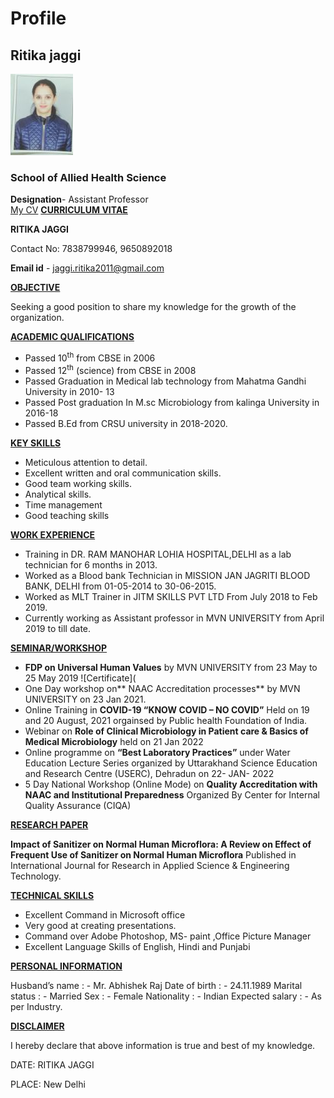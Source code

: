 # Profile
## Ritika jaggi
![faculty picture](/ritika_data/IMG20180605090131%5B1%5D.jpeg)
### School of Allied Health Science  
**Designation**- Assistant Professor  
[My CV](https://docs.google.com/document/d/1_T7n7iGEH100EXq3rylU-7E6Z5Ubbb4q/edit?usp=sharing&ouid=111135618194232116216&rtpof=true&sd=true)
**<span style="text-decoration:underline;">CURRICULUM VITAE</span>**

**RITIKA JAGGI**

Contact No: 7838799946, 9650892018

**Email id** - jaggi.ritika2011@gmail.com

**<span style="text-decoration:underline;">OBJECTIVE</span>**

Seeking a good position to share my knowledge for the growth of the organization.

**<span style="text-decoration:underline;">ACADEMIC QUALIFICATIONS</span>**



* Passed 10<sup>th</sup> from CBSE in 2006
* Passed 12<sup>th</sup> (science) from CBSE in 2008
* Passed Graduation in Medical lab technology from Mahatma Gandhi University in 2010- 13
* Passed Post graduation In M.sc Microbiology from kalinga University in 2016-18
* Passed B.Ed from CRSU university in 2018-2020.

**<span style="text-decoration:underline;">KEY SKILLS</span>**



* Meticulous attention to detail.
* Excellent written and oral communication skills.
* Good team working skills.
* Analytical skills.
* Time management
* Good teaching skills  


**<span style="text-decoration:underline;">WORK EXPERIENCE</span>**



* Training in DR. RAM MANOHAR LOHIA HOSPITAL,DELHI  as a lab technician for 6 months in 2013.
* Worked as a Blood bank Technician in MISSION JAN JAGRITI BLOOD BANK, DELHI from 01-05-2014 to 30-06-2015.
* Worked as MLT Trainer in JITM SKILLS PVT LTD From July 2018 to Feb 2019.
* Currently working as Assistant professor in MVN UNIVERSITY from April 2019 to till date.

**<span style="text-decoration:underline;">SEMINAR/WORKSHOP</span>**



* **FDP on Universal Human Values** by MVN UNIVERSITY from 23 May to 25 May 2019 ![Certificate](
* One Day workshop on** NAAC Accreditation processes** by MVN UNIVERSITY on 23 Jan 2021.
* Online Training in **COVID-19 “KNOW COVID – NO COVID”** Held on 19 and 20 August, 2021 orgainsed by Public health Foundation of India.
* Webinar on **Role of Clinical Microbiology in Patient care & Basics of Medical Microbiology** held on 21 Jan 2022
* Online programme on **“Best Laboratory Practices”** under Water Education Lecture Series organized by Uttarakhand Science Education and Research Centre (USERC), Dehradun on 22- JAN- 2022
* 5 Day National Workshop (Online Mode) on **Quality Accreditation with NAAC and Institutional Preparedness** Organized By Center for Internal Quality Assurance (CIQA)

**<span style="text-decoration:underline;">RESEARCH PAPER</span>**



**Impact of Sanitizer on Normal Human Microflora: A Review on Effect of Frequent Use of Sanitizer on Normal Human Microflora** Published in International Journal for Research in Applied Science & Engineering Technology.

**<span style="text-decoration:underline;">TECHNICAL SKILLS</span>**



* Excellent Command in Microsoft office
* Very good at creating presentations.
* Command over Adobe Photoshop, MS- paint ,Office Picture Manager
* Excellent Language Skills of English, Hindi and Punjabi

**<span style="text-decoration:underline;">PERSONAL INFORMATION</span>**


Husband’s name 	: - Mr. Abhishek Raj 
Date of birth 	: - 24.11.1989 
Marital status 	: - Married 
Sex 		    : - Female 
Nationality		: -	Indian 
Expected salary	: - As per Industry. 


**<span style="text-decoration:underline;">DISCLAIMER</span>**

I hereby declare that above information is true and best of my knowledge.

DATE:                                                                                  RITIKA JAGGI

PLACE: New Delhi
